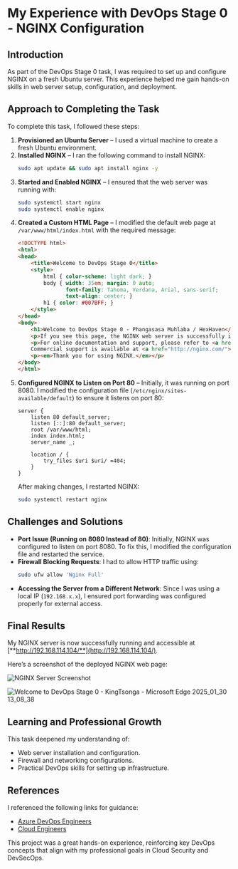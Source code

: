 # My Experience with DevOps Stage 0 - NGINX Configuration

## Introduction

As part of the DevOps Stage 0 task, I was required to set up and configure NGINX on a fresh Ubuntu server. This experience helped me gain hands-on skills in web server setup, configuration, and deployment.

## Approach to Completing the Task

To complete this task, I followed these steps:

1. **Provisioned an Ubuntu Server** – I used a virtual machine to create a fresh Ubuntu environment.
2. **Installed NGINX** – I ran the following command to install NGINX:
   ```bash
   sudo apt update && sudo apt install nginx -y
   ```
3. **Started and Enabled NGINX** – I ensured that the web server was running with:
   ```bash
   sudo systemctl start nginx
   sudo systemctl enable nginx
   ```
4. **Created a Custom HTML Page** – I modified the default web page at `/var/www/html/index.html` with the required message:
   ```html
   <!DOCTYPE html>
   <html>
   <head>
       <title>Welcome to DevOps Stage 0</title>
       <style>
           html { color-scheme: light dark; }
           body { width: 35em; margin: 0 auto;
                  font-family: Tahoma, Verdana, Arial, sans-serif;
                  text-align: center; }
           h1 { color: #007BFF; }
       </style>
   </head>
   <body>
       <h1>Welcome to DevOps Stage 0 - Phangasasa Muhlaba / HexHaven</h1>
       <p>If you see this page, the NGINX web server is successfully installed and working. Further configuration is required.</p>
       <p>For online documentation and support, please refer to <a href="http://nginx.org/">nginx.org</a>.<br/>
       Commercial support is available at <a href="http://nginx.com/">nginx.com</a>.</p>
       <p><em>Thank you for using NGINX.</em></p>
   </body>
   </html>
   ```
5. **Configured NGINX to Listen on Port 80** – Initially, it was running on port 8080. I modified the configuration file (`/etc/nginx/sites-available/default`) to ensure it listens on port 80:
   ```nginx
   server {
       listen 80 default_server;
       listen [::]:80 default_server;
       root /var/www/html;
       index index.html;
       server_name _;

       location / {
           try_files $uri $uri/ =404;
       }
   }
   ```
   After making changes, I restarted NGINX:
   ```bash
   sudo systemctl restart nginx
   ```

## Challenges and Solutions

- **Port Issue (Running on 8080 Instead of 80)**: Initially, NGINX was configured to listen on port 8080. To fix this, I modified the configuration file and restarted the service.
- **Firewall Blocking Requests**: I had to allow HTTP traffic using:
  ```bash
  sudo ufw allow 'Nginx Full'
  ```
- **Accessing the Server from a Different Network**: Since I was using a local IP (`192.168.x.x`), I ensured port forwarding was configured properly for external access.

## Final Results

My NGINX server is now successfully running and accessible at [**http://192.168.114.104/**](http://192.168.114.104/).

Here’s a screenshot of the deployed NGINX web page:

![NGINX Server Screenshot](https://drive.google.com/uc?export=view&id=1Svt2dWJlkGFKvN0e5iwwjpNpgOJbt8RC)

![Welcome to DevOps Stage 0 - KingTsonga - Microsoft​ Edge 2025_01_30 13_08_38](https://github.com/user-attachments/assets/176d9617-9c89-4253-95bf-ebd1b84dc210)

## Learning and Professional Growth

This task deepened my understanding of:

- Web server installation and configuration.
- Firewall and networking configurations.
- Practical DevOps skills for setting up infrastructure.

## References

I referenced the following links for guidance:

- [Azure DevOps Engineers](https://hng.tech/hire/azure-devops-engineers)
- [Cloud Engineers](https://hng.tech/hire/cloud-engineers)

This project was a great hands-on experience, reinforcing key DevOps concepts that align with my professional goals in Cloud Security and DevSecOps.

